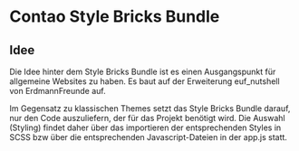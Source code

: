 # Contao Style Bricks Bundle

## Idee

Die Idee hinter dem Style Bricks Bundle ist es einen Ausgangspunkt für allgemeine Websites zu haben.
Es baut auf der Erweiterung euf_nutshell von ErdmannFreunde auf. 

Im Gegensatz zu klassischen Themes setzt das Style Bricks Bundle darauf, nur den Code auszuliefern, der für das Projekt
benötigt wird. Die Auswahl (Styling) findet daher über das importieren der entsprechenden Styles in SCSS bzw über die 
entsprechenden Javascript-Dateien in der app.js statt.
